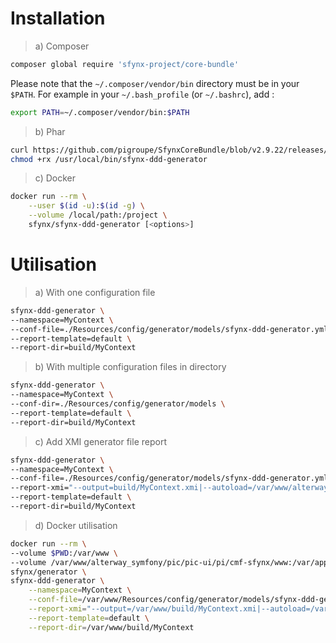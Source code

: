 # Installation

> a) Composer

```bash
composer global require 'sfynx-project/core-bundle'
```
    
Please note that the `~/.composer/vendor/bin` directory must be in your `$PATH`. For example in your `~/.bash_profile` (or `~/.bashrc`), add :

```bash
export PATH=~/.composer/vendor/bin:$PATH
```
    
> b) Phar

```bash
curl https://github.com/pigroupe/SfynxCoreBundle/blob/v2.9.22/releases/sfynx-ddd-generator.phar > /usr/local/bin/sfynx-ddd-generator
chmod +rx /usr/local/bin/sfynx-ddd-generator
```

> c) Docker

```bash
docker run --rm \
    --user $(id -u):$(id -g) \
    --volume /local/path:/project \
    sfynx/sfynx-ddd-generator [<options>]
```

# Utilisation

> a) With one configuration file

```bash
sfynx-ddd-generator \
--namespace=MyContext \
--conf-file=./Resources/config/generator/models/sfynx-ddd-generator.yml \
--report-template=default \
--report-dir=build/MyContext
```

> b) With multiple configuration files in directory

```bash
sfynx-ddd-generator \
--namespace=MyContext \
--conf-dir=./Resources/config/generator/models \
--report-template=default \
--report-dir=build/MyContext
```

> c) Add XMI generator file report

```bash
sfynx-ddd-generator \
--namespace=MyContext \
--conf-file=./Resources/config/generator/models/sfynx-ddd-generator.yml \
--report-xmi="--output=build/MyContext.xmi|--autoload=/var/www/alterway_symfony/pic/pic-ui/pi/cmf-sfynx/www/vendor|--recursive|build/MyContext" \
--report-template=default \
--report-dir=build/MyContext
```

> d) Docker utilisation

```bash
docker run --rm \
--volume $PWD:/var/www \
--volume /var/www/alterway_symfony/pic/pic-ui/pi/cmf-sfynx/www:/var/app \
sfynx/generator \
sfynx-ddd-generator \
    --namespace=MyContext \
    --conf-file=/var/www/Resources/config/generator/models/sfynx-ddd-generator.yml \
    --report-xmi="--output=/var/www/build/MyContext.xmi|--autoload=/var/app/vendor|--recursive|/var/www/build/MyContext" \
    --report-template=default \
    --report-dir=/var/www/build/MyContext
```

